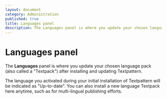```yaml
---
layout: document
category: Administration
published: true
title: Languages panel
description: The Languages panel is where you update your chosen language pack after installing and updating Textpattern.
---
```


# Languages panel

The **Languages** panel is where you update your chosen language pack (also called a "Textpack") after installing and updating Textpattern.

The language you activated during your initial installation of Textpattern will be indicated as "Up-to-date". You can also install a new language Textpack here anytime, such as for multi-lingual publishing efforts.
